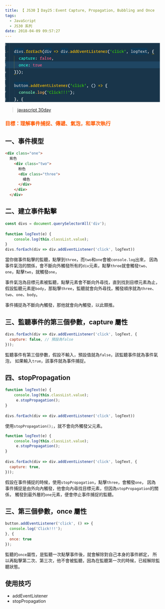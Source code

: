 ```yaml
---
title: 【 JS30 】Day25：Event Capture, Propagation, Bubbling and Once
tags:
  - JavaScript
  - JS30 系列
date: 2018-04-09 09:57:27
---
```

![](/img/js30day/small24.jpg)

> [javascript 30day](https://javascript30.com/)

<!-- more -->

### <span style="color:#ff5900">目標：理解事件捕捉、傳遞、氣泡，和單次執行</span>

## 一、事件模型
```html
<div class="one">
  紫色
    <div class="two">
      粉色
      <div class="three">
        橘色
      </div>
    </div>
  </div>
```

## 二、建立事件點擊
```js
const divs = document.querySelectorAll('div');

function logText(e) {
    console.log(this.classList.value);
}
divs.forEach(div => div.addEventListener('click', logText))
```

當你做事件點擊的監聽，點擊到`three`，而`two`和`one`會被`console.log`出來，
因為事件氣泡的關係，會不斷向外觸發所有的`div`元素，點擊`three`就會觸發`two`、`one`，點擊`two`，就觸發`one`，

事件氣泡為目標元素被監聽，點擊元素會不斷向外尋找，直到找到目標元素為止，
假設監聽元素是`body`，那點擊`three`，監聽就會向外尋找，觸發順序就為`three`、`two`、`one`、`body`。

事件捕捉為不斷向內觸發，那他就會向內觸發，以此類推。

## 三、監聽事件的第三個參數，capture 屬性
```js
divs.forEach(div => div.addEventListener('click', logText, {
  capture: false, // 預設為false
}));
```

監聽事件有第三個參數，假設不輸入，預設值就為`false`，該監聽事件就為事件氣泡，
如果輸入`true`，該事件就為事件捕捉。

## 四、stopPropagation

```js
function logText(e) {
    console.log(this.classList.value);
     e.stopPropagation();
}

divs.forEach(div => div.addEventListener('click', logText))
```
使用`stopPropagation();`，就不會向外觸發父元素。

```js
function logText(e) {
    console.log(this.classList.value);
     e.stopPropagation();
}

divs.forEach(div => div.addEventListener('click', logText, {
  capture: true,
}));
```

假設在事件捕捉的時候，使用`stopPropagation`，點擊`three`，會觸發`one`，
因為事件捕捉是由外向內觸發，他會向內尋找目標元素，但因為`stopPropagation`的關係，
觸發到最外層的`one`元素，便會停止事件捕捉的監聽。

## 三、第三個參數，once 屬性
```js
button.addEventListener('click', () => {
  console.log('Click!!!');
}, {
  once: true
});
```
監聽的`once`屬性，是監聽一次點擊事件後，就會解除對自己本身的事件綁定，
所以再點擊第二次、第三次，他不會被監聽，因為在監聽第一次的時候，已經解除監聽狀態。


## 使用技巧

- addEventListener
- stopPropagation
